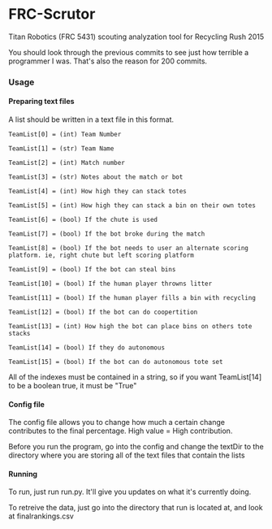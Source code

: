 # FRC-Scrutor
Titan Robotics (FRC 5431) scouting analyzation tool for Recycling Rush 2015

You should look through the previous commits to see just how terrible a programmer I was. That's also the reason for 200 commits.

### Usage
#### Preparing text files
A list should be written in a text file in this format.

```
TeamList[0] = (int) Team Number

TeamList[1] = (str) Team Name

TeamList[2] = (int) Match number

TeamList[3] = (str) Notes about the match or bot 

TeamList[4] = (int) How high they can stack totes 

TeamList[5] = (int) How high they can stack a bin on their own totes  

TeamList[6] = (bool) If the chute is used 

TeamList[7] = (bool) If the bot broke during the match 

TeamList[8] = (bool) If the bot needs to user an alternate scoring platform. ie, right chute but left scoring platform 

TeamList[9] = (bool) If the bot can steal bins

TeamList[10] = (bool) If the human player throwns litter

TeamList[11] = (bool) If the human player fills a bin with recycling 

TeamList[12] = (bool) If the bot can do coopertition

TeamList[13] = (int) How high the bot can place bins on others tote stacks  

TeamList[14] = (bool) If they do autonomous  

TeamList[15] = (bool) If the bot can do autonomous tote set
```

All of the indexes must be contained in a string, so if you want TeamList[14] to be a boolean true, it must be "True"

#### Config file

The config file allows you to change how much a certain change contributes to the final percentage. High value = High contribution.

Before you run the program, go into the config and change the textDir to the directory where you are storing all of the text files that contain the lists

#### Running

To run, just run run.py. It'll give you updates on what it's currently doing.

To retreive the data, just go into the directory that run is located at, and look at finalrankings.csv



